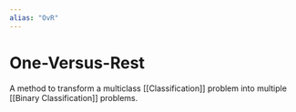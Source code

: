```yaml
---
alias: "OvR"
---
```

# One-Versus-Rest

A method to transform a multiclass [[Classification]] problem into multiple [[Binary Classification]] problems.